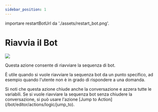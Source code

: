 ```yaml
---
sidebar_position: 1
---
```


importare restartBotUrl da './assets/restart_bot.png'.

# Riavvia il Bot

<img src={restartBotUrl} width={180} />

Questa azione consente di riavviare la sequenza di bot.

È utile quando si vuole riavviare la sequenza bot da un punto specifico, ad esempio quando l'utente non è in grado di rispondere a una domanda.

Si noti che questa azione chiude anche la conversazione e azzera tutte le variabili. Se si vuole riavviare la sequenza bot senza chiudere la conversazione, si può usare l'azione [Jump to Action] (/bot/editor/actions/logic/jump_to).